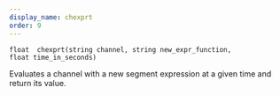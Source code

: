 ```yaml
---
display_name: chexprt
order: 9
---
```

`float  chexprt(string channel, string new_expr_function, float time_in_seconds)`

Evaluates a channel with a new segment expression at a given time and return its value.
